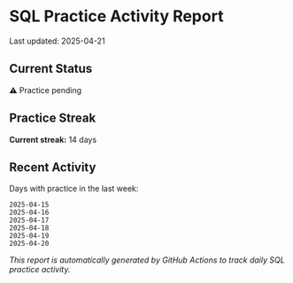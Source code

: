 # SQL Practice Activity Report

Last updated: 2025-04-21

## Current Status

⚠️ Practice pending

## Practice Streak

**Current streak:** 14 days

## Recent Activity

Days with practice in the last week:

```
2025-04-15
2025-04-16
2025-04-17
2025-04-18
2025-04-19
2025-04-20
```

*This report is automatically generated by GitHub Actions to track daily SQL practice activity.*
